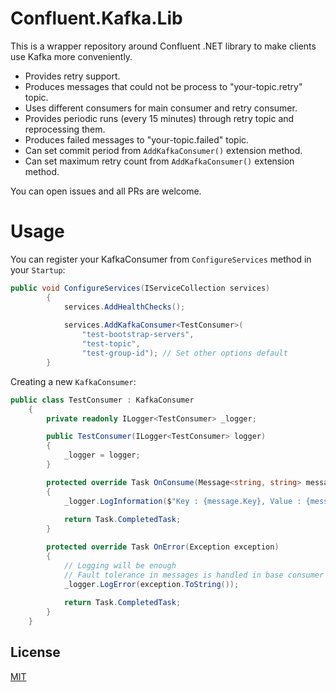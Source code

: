 # Confluent.Kafka.Lib

This is a wrapper repository around Confluent .NET library to make clients use Kafka more conveniently.

* Provides retry support.
* Produces messages that could not be process to "your-topic.retry" topic.
* Uses different consumers for main consumer and retry consumer.
* Provides periodic runs (every 15 minutes) through retry topic and reprocessing them.
* Produces failed messages to "your-topic.failed" topic.
* Can set commit period from `AddKafkaConsumer()` extension method.
* Can set maximum retry count from `AddKafkaConsumer()` extension method.

You can open issues and all PRs are welcome.

# Usage

You can register your KafkaConsumer from `ConfigureServices` method in your `Startup`:

``` cs
public void ConfigureServices(IServiceCollection services)
        {
            services.AddHealthChecks();
            
            services.AddKafkaConsumer<TestConsumer>(
                "test-bootstrap-servers",
                "test-topic",
                "test-group-id"); // Set other options default
        }
```

Creating a new `KafkaConsumer`:

``` cs
public class TestConsumer : KafkaConsumer
    {
        private readonly ILogger<TestConsumer> _logger;

        public TestConsumer(ILogger<TestConsumer> logger)
        {
            _logger = logger;
        }

        protected override Task OnConsume(Message<string, string> message)
        {
            _logger.LogInformation($"Key : {message.Key}, Value : {message.Value}");
            
            return Task.CompletedTask;
        }

        protected override Task OnError(Exception exception)
        {
            // Logging will be enough
            // Fault tolerance in messages is handled in base consumer
            _logger.LogError(exception.ToString()); 
            
            return Task.CompletedTask;
        }
    }
```

## License
[MIT](https://choosealicense.com/licenses/mit/)
